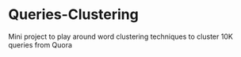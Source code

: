 # Queries-Clustering
Mini project to play around word clustering techniques to cluster 10K queries from Quora 
